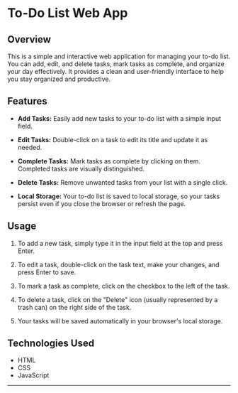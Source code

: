 # To-Do List Web App


## Overview

This is a simple and interactive web application for managing your to-do list. You can add, edit, and delete tasks, mark tasks as complete, and organize your day effectively. It provides a clean and user-friendly interface to help you stay organized and productive.

## Features

- **Add Tasks:** Easily add new tasks to your to-do list with a simple input field.

- **Edit Tasks:** Double-click on a task to edit its title and update it as needed.

- **Complete Tasks:** Mark tasks as complete by clicking on them. Completed tasks are visually distinguished.

- **Delete Tasks:** Remove unwanted tasks from your list with a single click.

- **Local Storage:** Your to-do list is saved to local storage, so your tasks persist even if you close the browser or refresh the page.

## Usage

1. To add a new task, simply type it in the input field at the top and press Enter.

2. To edit a task, double-click on the task text, make your changes, and press Enter to save.

3. To mark a task as complete, click on the checkbox to the left of the task.

4. To delete a task, click on the "Delete" icon (usually represented by a trash can) on the right side of the task.

5. Your tasks will be saved automatically in your browser's local storage.



## Technologies Used

- HTML
- CSS
- JavaScript

---
